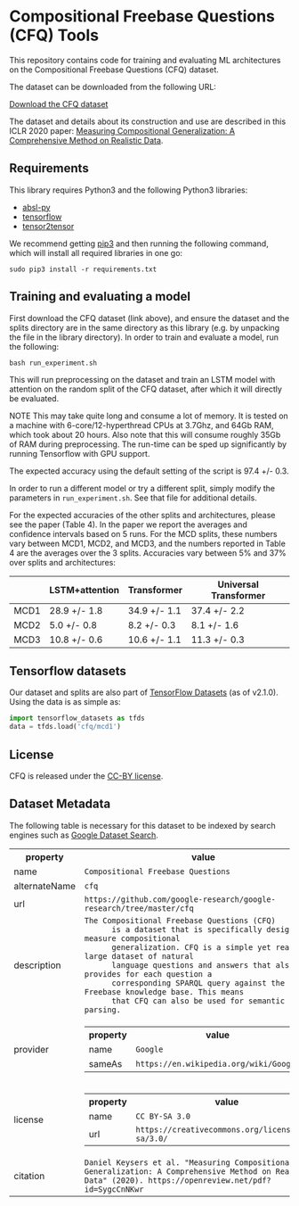 # Compositional Freebase Questions (CFQ) Tools

This repository contains code for training and evaluating ML architectures on
the Compositional Freebase Questions (CFQ) dataset.

The dataset can be downloaded from the following URL:

[Download the CFQ dataset](https://storage.cloud.google.com/cfq_dataset/cfq.tar.gz)

The dataset and details about its construction and use are described in this ICLR 2020 paper: [Measuring Compositional Generalization: A Comprehensive Method on Realistic Data](https://openreview.net/forum?id=SygcCnNKwr).

## Requirements

This library requires Python3 and the following Python3 libraries:

*   [absl-py](https://pypi.org/project/absl-py/)
*   [tensorflow](https://www.tensorflow.org/)
*   [tensor2tensor](https://github.com/tensorflow/tensor2tensor)

We recommend getting [pip3](https://pip.pypa.io/en/stable/) and then running the
following command, which will install all required libraries in one go:

```shell
sudo pip3 install -r requirements.txt
```

## Training and evaluating a model

First download the CFQ dataset (link above), and ensure the dataset and the
splits directory are in the same directory as this library (e.g. by unpacking
the file in the library directory). In order to train and evaluate a model,
run the following:

```shell
bash run_experiment.sh
```

This will run preprocessing on the dataset and train an LSTM model with
attention on the random split of the CFQ dataset, after which it will directly
be evaluated.

NOTE This may take quite long and consume a lot of memory. It is tested on a
machine with 6-core/12-hyperthread CPUs at 3.7Ghz, and 64Gb RAM, which took
about 20 hours. Also note that this will consume roughly 35Gb of RAM during
preprocessing. The run-time can be sped up significantly by running Tensorflow
with GPU support.

The expected accuracy using the default setting of the script is 97.4 +/- 0.3.

In order to run a different model or try a different split, simply modify the
parameters in `run_experiment.sh`. See that file for additional details.

For the expected accuracies of the other splits and architectures, please see
the paper (Table 4). In the paper we report the averages and confidence
intervals based on 5 runs. For the MCD splits, these numbers vary between MCD1,
MCD2, and MCD3, and the numbers reported in Table 4 are the averages over the 3
splits. Accuracies vary between 5% and 37% over splits and architectures:

|      | LSTM+attention | Transformer | Universal Transformer |
|-------|--------------|--------------|--------------|
| MCD1  | 28.9 +/- 1.8 | 34.9 +/- 1.1 | 37.4 +/- 2.2 |
| MCD2  |  5.0 +/- 0.8 |  8.2 +/- 0.3 |  8.1 +/- 1.6 |
| MCD3  | 10.8 +/- 0.6 | 10.6 +/- 1.1 | 11.3 +/- 0.3 |

## Tensorflow datasets

Our dataset and splits are also part of [TensorFlow Datasets](https://www.tensorflow.org/datasets)
(as of v2.1.0). Using the data is as simple as:

```python
import tensorflow_datasets as tfds
data = tfds.load('cfq/mcd1')
```

## License

CFQ is released under the [CC-BY license](https://creativecommons.org/licenses/by/4.0/).

## Dataset Metadata

The following table is necessary for this dataset to be indexed by search
engines such as <a href="https://g.co/datasetsearch">Google Dataset Search</a>.
<div itemscope itemtype="http://schema.org/Dataset">
<table>
  <tr>
    <th>property</th>
    <th>value</th>
  </tr>
  <tr>
    <td>name</td>
    <td><code itemprop="name">Compositional Freebase Questions</code></td>
  </tr>
  <tr>
    <td>alternateName</td>
    <td><code itemprop="alternateName">cfq</code></td>
  </tr>
  <tr>
    <td>url</td>
    <td><code itemprop="url">https://github.com/google-research/google-research/tree/master/cfq</code></td>
  </tr>
  <tr>
    <td>description</td>
    <td><code itemprop="description">The Compositional Freebase Questions (CFQ)
      is a dataset that is specifically designed to measure compositional
      generalization. CFQ is a simple yet realistic, large dataset of natural
      language questions and answers that also provides for each question a
      corresponding SPARQL query against the Freebase knowledge base. This means
      that CFQ can also be used for semantic parsing.</code></td>
  </tr>
  <tr>
    <td>provider</td>
    <td>
      <div itemscope itemtype="http://schema.org/Organization" itemprop="provider">
        <table>
          <tr>
            <th>property</th>
            <th>value</th>
          </tr>
          <tr>
            <td>name</td>
            <td><code itemprop="name">Google</code></td>
          </tr>
          <tr>
            <td>sameAs</td>
            <td><code itemprop="sameAs">https://en.wikipedia.org/wiki/Google</code></td>
          </tr>
        </table>
      </div>
    </td>
  </tr>
  <tr>
    <td>license</td>
    <td>
      <div itemscope itemtype="http://schema.org/CreativeWork" itemprop="license">
        <table>
          <tr>
            <th>property</th>
            <th>value</th>
          </tr>
          <tr>
            <td>name</td>
            <td><code itemprop="name">CC BY-SA 3.0</code></td>
          </tr>
          <tr>
            <td>url</td>
            <td><code itemprop="url">https://creativecommons.org/licenses/by-sa/3.0/</code></td>
          </tr>
        </table>
      </div>
    </td>
  </tr>
  <tr>
    <td>citation</td>
    <td><code itemprop="citation">Daniel Keysers et al. "Measuring Compositional Generalization: A Comprehensive Method on Realistic Data" (2020). https://openreview.net/pdf?id=SygcCnNKwr</code></td>
  </tr>
</table>
</div>
